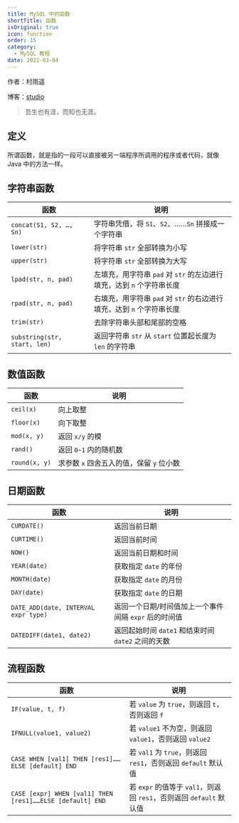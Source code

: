 ```yaml
---
title: MySQL 中的函数
shortTitle: 函数
isOriginal: true
icon: function
order: 15
category:
  - MySQL 教程
date: 2022-03-04
---
```


作者：村雨遥

博客：[studio](https://ez4jam1n.github.io/studio)

> 吾生也有涯，而知也无涯。

## 定义

所谓函数，就是指的一段可以直接被另一端程序所调用的程序或者代码，就像 Java 中的方法一样。

## 字符串函数

| 函数                         | 说明                                                                  |
| ---------------------------- | --------------------------------------------------------------------- |
| `concat(S1, S2, …, Sn)`      | 字符串凭借，将 `S1`、`S2`、……`Sn` 拼接成一个字符串                    |
| `lower(str)`                 | 将字符串 `str` 全部转换为小写                                         |
| `upper(str)`                 | 将字符串 `str` 全部转换为大写                                         |
| `lpad(str, n, pad)`          | 左填充，用字符串 `pad` 对 `str` 的左边进行填充，达到 `n` 个字符串长度 |
| `rpad(str, n, pad)`          | 右填充，用字符串 `pad` 对 `str` 的右边进行填充，达到 `n` 个字符串长度 |
| `trim(str)`                  | 去除字符串头部和尾部的空格                                            |
| `substring(str, start, len)` | 返回字符串 `str` 从 `start` 位置起长度为 `len` 的字符串               |

## 数值函数

| 函数          | 说明                                     |
| ------------- | ---------------------------------------- |
| `ceil(x)`     | 向上取整                                 |
| `floor(x)`    | 向下取整                                 |
| `mod(x, y)`   | 返回 `x/y` 的模                          |
| `rand()`      | 返回 `0~1` 内的随机数                    |
| `round(x, y)` | 求参数 `x` 四舍五入的值，保留 `y` 位小数 |

## 日期函数

| 函数                                 | 说明                                                  |
| ------------------------------------ | ----------------------------------------------------- |
| `CURDATE()`                          | 返回当前日期                                          |
| `CURTIME()`                          | 返回当前时间                                          |
| `NOW()`                              | 返回当前日期和时间                                    |
| `YEAR(date)`                         | 获取指定 `date` 的年份                                |
| `MONTH(date)`                        | 获取指定 `date` 的月份                                |
| `DAY(date)`                          | 获取指定 `date` 的日期                                |
| `DATE_ADD(date, INTERVAL expr type)` | 返回一个日期/时间值加上一个事件间隔 `expr` 后的时间值 |
| `DATEDIFF(date1, date2)`             | 返回起始时间 `date1` 和结束时间 `date2` 之间的天数    |

## 流程函数

| 函数                                                      | 说明                                                                |
| --------------------------------------------------------- | ------------------------------------------------------------------- |
| `IF(value, t, f)`                                         | 若 `value` 为 `true`，则返回 `t`，否则返回 `f`                      |
| `IFNULL(value1, value2)`                                  | 若 `value1` 不为空，则返回 `value1`，否则返回 `value2`              |
| `CASE WHEN [val1] THEN [res1]……ELSE [default] END`        | 若 `val1` 为 `true`，则返回 `res1`，否则返回 `default` 默认值       |
| `CASE [expr] WHEN [val1] THEN [res1]……ELSE [default] END` | 若 `expr` 的值等于 `val1`，则返回 `res1`，否则返回 `default` 默认值 |
